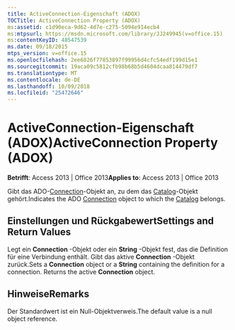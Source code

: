 ```yaml
---
title: ActiveConnection-Eigenschaft (ADOX)
TOCTitle: ActiveConnection Property (ADOX)
ms:assetid: c1d90eca-9d62-4d7e-c275-5094e914ecb4
ms:mtpsurl: https://msdn.microsoft.com/library/JJ249945(v=office.15)
ms:contentKeyID: 48547539
ms.date: 09/18/2015
mtps_version: v=office.15
ms.openlocfilehash: 2ee6826f77853897f99956d4cfc54edf199d15e1
ms.sourcegitcommit: 19aca09c5812cfb98b68b5d4604dcaa814479df7
ms.translationtype: MT
ms.contentlocale: de-DE
ms.lasthandoff: 10/09/2018
ms.locfileid: "25472646"
---
```

# <a name="activeconnection-property-adox"></a><span data-ttu-id="051c7-102">ActiveConnection-Eigenschaft (ADOX)</span><span class="sxs-lookup"><span data-stu-id="051c7-102">ActiveConnection Property (ADOX)</span></span>


<span data-ttu-id="051c7-103">**Betrifft**: Access 2013 | Office 2013</span><span class="sxs-lookup"><span data-stu-id="051c7-103">**Applies to**: Access 2013 | Office 2013</span></span>

<span data-ttu-id="051c7-104">Gibt das ADO-[Connection](connection-object-ado.md)-Objekt an, zu dem das [Catalog](catalog-object-adox.md)-Objekt gehört.</span><span class="sxs-lookup"><span data-stu-id="051c7-104">Indicates the ADO [Connection](connection-object-ado.md) object to which the [Catalog](catalog-object-adox.md) belongs.</span></span>

## <a name="settings-and-return-values"></a><span data-ttu-id="051c7-105">Einstellungen und Rückgabewert</span><span class="sxs-lookup"><span data-stu-id="051c7-105">Settings and Return Values</span></span>

<span data-ttu-id="051c7-p101">Legt ein **Connection** -Objekt oder ein **String** -Objekt fest, das die Definition für eine Verbindung enthält. Gibt das aktive **Connection** -Objekt zurück.</span><span class="sxs-lookup"><span data-stu-id="051c7-p101">Sets a **Connection** object or a **String** containing the definition for a connection. Returns the active **Connection** object.</span></span>

## <a name="remarks"></a><span data-ttu-id="051c7-108">Hinweise</span><span class="sxs-lookup"><span data-stu-id="051c7-108">Remarks</span></span>

<span data-ttu-id="051c7-109">Der Standardwert ist ein Null-Objektverweis.</span><span class="sxs-lookup"><span data-stu-id="051c7-109">The default value is a null object reference.</span></span>

